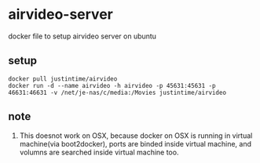 airvideo-server
===============

docker file to setup airvideo server on ubuntu

setup
--------

```
docker pull justintime/airvideo
docker run -d --name airvideo -h airvideo -p 45631:45631 -p 46631:46631 -v /net/je-nas/c/media:/Movies justintime/airvideo
```

note
-----

1. This doesnot work on OSX, because docker on OSX is running in virtual machine(via boot2docker), ports are binded inside virtual machine, and volumns are searched inside virtual machine too.
